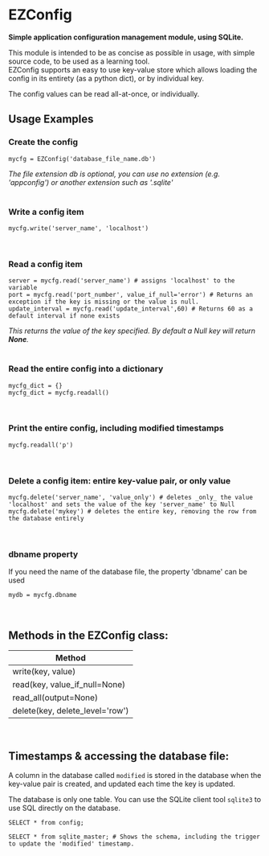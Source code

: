 # EZConfig
**Simple application configuration management module, using SQLite.**

This module is intended to be as concise as possible in usage, with simple source code, to be used as a learning tool.<br>
EZConfig supports an easy to use key-value store which allows loading the config in its entirety (as a python dict), or by individual key. 

The config values can be read all-at-once, or individually.  

## Usage Examples

### Create the config
```
mycfg = EZConfig('database_file_name.db')
```
_The file extension db is optional, you can use no extension (e.g. 'appconfig') or another extension such as '.sqlite'_<br>
<br>

### Write a config item
```
mycfg.write('server_name', 'localhost')
```
<br>

### Read a config item
```
server = mycfg.read('server_name') # assigns 'localhost' to the variable
port = mycfg.read('port_number', value_if_null='error') # Returns an exception if the key is missing or the value is null.
update_interval = mycfg.read('update_interval',60) # Returns 60 as a default interval if none exists
```
_This returns the value of the key specified. By default a Null key will return **None**._<br>
<br>

### Read the entire config into a dictionary
```
mycfg_dict = {}
mycfg_dict = mycfg.readall()
```
<br>

### Print the entire config, including modified timestamps
```
mycfg.readall('p') 
```
<br>

### Delete a config item: entire key-value pair, or only value
```
mycfg.delete('server_name', 'value_only') # deletes _only_ the value 'localhost' and sets the value of the key 'server_name' to Null
mycfg.delete('mykey') # deletes the entire key, removing the row from the database entirely
```
<br>

### dbname property
If you need the name of the database file, the property 'dbname' can be used
```
mydb = mycfg.dbname
```
<br>

## Methods in the EZConfig class:

| Method                |
|-----------------------|
| write(key, value)     |
| read(key, value_if_null=None)      |
| read_all(output=None)  |
|delete(key, delete_level='row')|
<br>

## Timestamps & accessing the database file:
A column in the database called `modified` is stored in the database when the key-value pair is created, and updated each time the key is updated.

The database is only one table.  You can use the SQLite client tool `sqlite3` to use SQL directly on the database.
```
SELECT * from config;

SELECT * from sqlite_master; # Shows the schema, including the trigger to update the 'modified' timestamp.
```

